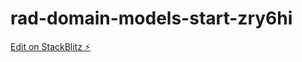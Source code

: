 # rad-domain-models-start-zry6hi

[Edit on StackBlitz ⚡️](https://stackblitz.com/edit/rad-domain-models-start-zry6hi)